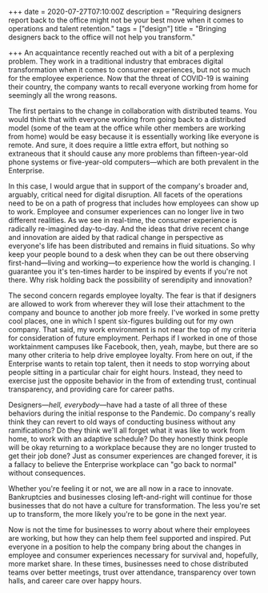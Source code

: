 +++
date = 2020-07-27T07:10:00Z
description = "Requiring designers report back to the office might not be your best move when it comes to operations and talent retention."
tags = ["design"]
title = "Bringing designers back to the office will not help you transform."

+++
An acquaintance recently reached out with a bit of a perplexing problem. They work in a traditional industry that embraces digital transformation when it comes to consumer experiences, but not so much for the employee experience. Now that the threat of COVID-19 is waining their country, the company wants to recall everyone working from home for seemingly all the wrong reasons.

The first pertains to the change in collaboration with distributed teams. You would think that with everyone working from going back to a distributed model (some of the team at the office while other members are working from home) would be easy because it is essentially working like everyone is remote. And sure, it does require a little extra effort, but nothing so extraneous that it should cause any more problems than fifteen-year-old phone systems or five-year-old computers—which are both prevalent in the Enterprise.

In this case, I would argue that in support of the company's broader and, arguably, critical need for digital disruption. All facets of the operations need to be on a path of progress that includes how employees can show up to work. Employee and consumer experiences can no longer live in two different realities. As we see in real-time, the consumer experience is radically re-imagined day-to-day. And the ideas that drive recent change and innovation are aided by that radical change in perspective as everyone's life has been distributed and remains in fluid situations. So why keep your people bound to a desk when they can be out there observing first-hand—living and working—to experience how the world is changing. I guarantee you it's ten-times harder to be inspired by events if you're not there. Why risk holding back the possibility of serendipity and innovation?

The second concern regards employee loyalty. The fear is that if designers are allowed to work from wherever they will lose their attachment to the company and bounce to another job more freely. I've worked in some pretty cool places, one in which I spent six-figures building out for my own company. That said, my work environment is not near the top of my criteria for consideration of future employment. Perhaps if I worked in one of those worktainment campuses like Facebook, then, yeah, maybe, but there are so many other criteria to help drive employee loyalty. From here on out, if the Enterprise wants to retain top talent, then it needs to stop worrying about people sitting in a particular chair for eight hours. Instead, they need to exercise just the opposite behavior in the from of extending trust, continual transparency, and providing care for career paths.

Designers—_hell, everybody_—have had a taste of all three of these behaviors during the initial response to the Pandemic. Do company's really think they can revert to old ways of conducting business without any ramifications? Do they think we'll all forget what it was like to work from home, to work with an adaptive schedule? Do they honestly think people will be okay returning to a workplace because they are no longer trusted to get their job done? Just as consumer experiences are changed forever, it is a fallacy to believe the Enterprise workplace can "go back to normal" without consequences.

Whether you're feeling it or not, we are all now in a race to innovate. Bankruptcies and businesses closing left-and-right will continue for those businesses that do not have a culture for transformation. The less you're set up to transform, the more likely you're to be gone in the next year.

Now is not the time for businesses to worry about where their employees are working, but how they can help them feel supported and inspired. Put everyone in a position to help the company bring about the changes in employee and consumer experiences necessary for survival and, hopefully, more market share. In these times, businesses need to chose distributed teams over better meetings, trust over attendance, transparency over town halls, and career care over happy hours.